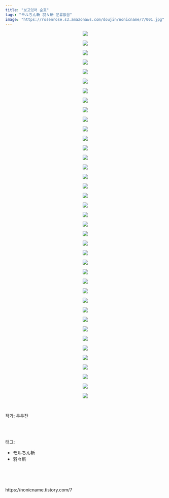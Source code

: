 ```yaml
---
title: "보고있어 순호"
tags: "モルちん斬 羽々斬 분류없음"
image: "https://rosenrose.s3.amazonaws.com/doujin/nonicname/7/001.jpg"
---
```

<div class="article">
<div class="tt_article_useless_p_margin"><p style="text-align: center; clear: none; float: none;"><img src="{{ site.imgserver1 }}/nonicname/7/001.jpg"/></p><p style="text-align: center; clear: none; float: none;"><img src="{{ site.imgserver1 }}/nonicname/7/002.jpg"/></p><p style="text-align: center; clear: none; float: none;"><img src="{{ site.imgserver1 }}/nonicname/7/003.jpg"/></p><p style="text-align: center; clear: none; float: none;"><img src="{{ site.imgserver1 }}/nonicname/7/004.jpg"/></p><p style="text-align: center; clear: none; float: none;"><img src="{{ site.imgserver1 }}/nonicname/7/005.jpg"/></p><p style="text-align: center; clear: none; float: none;"><img src="{{ site.imgserver1 }}/nonicname/7/006.jpg"/></p><p style="text-align: center; clear: none; float: none;"><img src="{{ site.imgserver1 }}/nonicname/7/007.jpg"/></p><p style="text-align: center; clear: none; float: none;"><img src="{{ site.imgserver1 }}/nonicname/7/008.jpg"/></p><p style="text-align: center; clear: none; float: none;"><img src="{{ site.imgserver1 }}/nonicname/7/009.jpg"/></p><p style="text-align: center; clear: none; float: none;"><img src="{{ site.imgserver1 }}/nonicname/7/010.jpg"/></p><p style="text-align: center; clear: none; float: none;"><img src="{{ site.imgserver1 }}/nonicname/7/011.jpg"/></p><p style="text-align: center; clear: none; float: none;"><img src="{{ site.imgserver1 }}/nonicname/7/012.jpg"/></p><p style="text-align: center; clear: none; float: none;"><img src="{{ site.imgserver1 }}/nonicname/7/013.jpg"/></p><p style="text-align: center; clear: none; float: none;"><img src="{{ site.imgserver1 }}/nonicname/7/014.jpg"/></p><p style="text-align: center; clear: none; float: none;"><img src="{{ site.imgserver1 }}/nonicname/7/015.jpg"/></p><p style="text-align: center; clear: none; float: none;"><img src="{{ site.imgserver1 }}/nonicname/7/016.jpg"/></p><p style="text-align: center; clear: none; float: none;"><img src="{{ site.imgserver1 }}/nonicname/7/017.jpg"/></p><p style="text-align: center; clear: none; float: none;"><img src="{{ site.imgserver1 }}/nonicname/7/018.jpg"/></p><p style="text-align: center; clear: none; float: none;"><img src="{{ site.imgserver1 }}/nonicname/7/019.jpg"/></p><p style="text-align: center; clear: none; float: none;"><img src="{{ site.imgserver1 }}/nonicname/7/020.jpg"/></p><p style="text-align: center; clear: none; float: none;"><img src="{{ site.imgserver1 }}/nonicname/7/021.jpg"/></p><p style="text-align: center; clear: none; float: none;"><img src="{{ site.imgserver1 }}/nonicname/7/022.jpg"/></p><p style="text-align: center; clear: none; float: none;"><img src="{{ site.imgserver1 }}/nonicname/7/023.jpg"/></p><p style="text-align: center; clear: none; float: none;"><img src="{{ site.imgserver1 }}/nonicname/7/024.jpg"/></p><p style="text-align: center; clear: none; float: none;"><img src="{{ site.imgserver1 }}/nonicname/7/025.jpg"/></p><p style="text-align: center; clear: none; float: none;"><img src="{{ site.imgserver1 }}/nonicname/7/026.jpg"/></p><p style="text-align: center; clear: none; float: none;"><img src="{{ site.imgserver1 }}/nonicname/7/027.jpg"/></p><p style="text-align: center; clear: none; float: none;"><img src="{{ site.imgserver1 }}/nonicname/7/028.jpg"/></p><p style="text-align: center; clear: none; float: none;"><img src="{{ site.imgserver1 }}/nonicname/7/029.jpg"/></p><p style="text-align: center; clear: none; float: none;"><img src="{{ site.imgserver1 }}/nonicname/7/030.jpg"/></p><p style="text-align: center; clear: none; float: none;"><img src="{{ site.imgserver1 }}/nonicname/7/031.jpg"/></p><p style="text-align: center; clear: none; float: none;"><img src="{{ site.imgserver1 }}/nonicname/7/032.jpg"/></p><p style="text-align: center; clear: none; float: none;"><img src="{{ site.imgserver1 }}/nonicname/7/033.jpg"/></p><p style="text-align: center; clear: none; float: none;"><img src="{{ site.imgserver1 }}/nonicname/7/034.jpg"/></p><p style="text-align: center; clear: none; float: none;"><img src="{{ site.imgserver1 }}/nonicname/7/035.jpg"/></p><p style="text-align: center; clear: none; float: none;"><img src="{{ site.imgserver1 }}/nonicname/7/036.jpg"/></p><p style="text-align: center; clear: none; float: none;"><img src="{{ site.imgserver1 }}/nonicname/7/037.jpg"/></p><p style="text-align: center; clear: none; float: none;"><img src="{{ site.imgserver1 }}/nonicname/7/038.jpg"/></p><p style="text-align: center; clear: none; float: none;"><img src="{{ site.imgserver1 }}/nonicname/7/039.jpg"/></p><p><br/></p></div>
<p>작가: 우우잔</p><br/>
</div><br/>
<div class="tagTrail">
<p>태그: </p>
<ul>
<li>モルちん斬</li>
<li>羽々斬</li>
</ul>
</div><br/>
<div class="cb_lstcomment">
</div><br/>

<br/>
<p id="refer">https://nonicname.tistory.com/7</p>
<br/>

